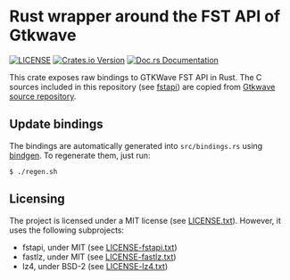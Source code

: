 # Rust wrapper around the FST API of Gtkwave

[![LICENSE](https://img.shields.io/badge/license-MIT-blue.svg)](LICENSE.txt)
[![Crates.io Version](https://img.shields.io/crates/v/fst-sys.svg)](https://crates.io/crates/fst-sys)
[![Doc.rs Documentation](https://docs.rs/fst-sys/badge.svg)](https://docs.rs/fst-sys/)

This crate exposes raw bindings to GTKWave FST API in Rust. 
The C sources included in this repository (see [fstapi](./fstapi)) are copied from [Gtkwave source repository](https://sourceforge.net/projects/gtkwave/).

## Update bindings

The bindings are automatically generated into `src/bindings.rs` using [bindgen](https://github.com/rust-lang/rust-bindgen.git).
To regenerate them, just run: 
```console
$ ./regen.sh
```

## Licensing

The project is licensed under a MIT license (see [LICENSE.txt](./LICENSE.txt)). 
However, it uses the following subprojects:

* fstapi, under MIT (see [LICENSE-fstapi.txt](./LICENSE-fstapi.txt))
* fastlz, under MIT (see [LICENSE-fastlz.txt](./LICENSE-fastlz.txt))
* lz4, under BSD-2 (see [LICENSE-lz4.txt](./LICENSE-lz4.txt))